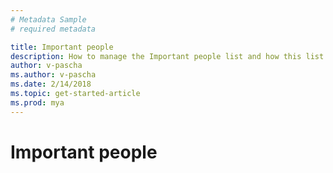 ```yaml
---
# Metadata Sample
# required metadata

title: Important people
description: How to manage the Important people list and how this list is used (such as alerting you about missed emails).
author: v-pascha
ms.author: v-pascha
ms.date: 2/14/2018
ms.topic: get-started-article
ms.prod: mya
---
```


# Important people 